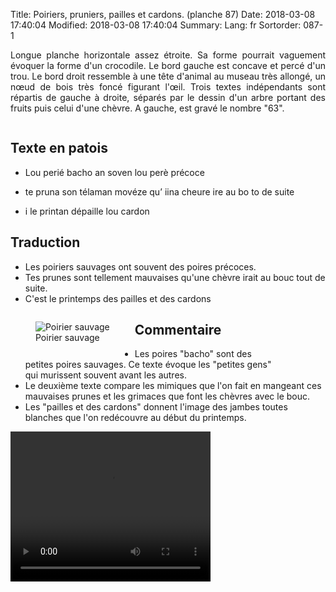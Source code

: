 Title: Poiriers, pruniers, pailles et cardons. (planche 87)
Date: 2018-03-08 17:40:04
Modified: 2018-03-08 17:40:04
Summary: 
Lang: fr
Sortorder: 087-1

<p style="text-align:justify;">Longue planche horizontale assez étroite. Sa forme pourrait vaguement évoquer la forme d'un crocodile. Le bord gauche est concave et percé d'un trou. Le bord droit ressemble à une tête d'animal au museau très allongé, un nœud de bois très foncé figurant l'œil. Trois textes indépendants sont répartis de gauche à droite, séparés par le dessin d'un arbre portant des fruits puis celui d'une chèvre. A gauche, est gravé le nombre "63".</p>

<figure class="image-block" style="float: center;">
  <img alt="" src="{static}/images/planche_87.png">
  <figcaption style="max-width: 680px"></figcaption>
</figure>

## Texte en patois
- Lou  perié  bacho  an  soven  lou  perè  précoce

- te  pruna  son  télaman  movéze  qu’ iina  cheure  ire  au  bo  to  de  suite

- i le  printan  dépaille  lou   cardon


## Traduction
- Les poiriers sauvages ont souvent des poires précoces.
- Tes prunes sont tellement mauvaises qu'une chèvre irait au bouc tout de suite.
- C'est le printemps des pailles et des cardons



<figure class="image-block" style="float: left;">
  <img alt="Poirier sauvage" src="{static}/images/planche_87_dessin_arbre.png">
  <figcaption style="max-width: 181px">Poirier sauvage</figcaption>
</figure>

## Commentaire

<figure class="image-block" style="float: right;">
  <img alt="" src="{static}/images/planche_87_dessin_chevre_detouree-2.png">
  <figcaption style="max-width: 286px"></figcaption>
</figure>

- Les poires "bacho" sont des petites poires sauvages. Ce texte évoque les "petites gens" qui murissent souvent avant les autres.
- Le deuxième texte compare les mimiques que l'on fait en mangeant ces mauvaises prunes et les grimaces que font les chèvres avec le bouc.
- Les "pailles et des cardons"  donnent l'image des jambes toutes blanches que l'on redécouvre au début du printemps.







<video width="320" height="240" controls>
  <source src="https://d1njpgd0ygatdn.cloudfront.net/video_87.mp4" type="video/mp4">
</video>
